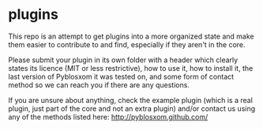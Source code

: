 plugins
=======

This repo is an attempt to get plugins into a more organized state and make them easier to 
contribute to and find, especially if they aren't in the core.

Please submit your plugin in its own folder with a header which clearly states its licence 
(MIT or less restrictive), how to use it, how to install it, the last version of Pyblosxom 
it was tested on, and some form of contact method so we can reach you if there are any questions.

If you are unsure about anything, check the example plugin (which is a real plugin, just part 
of the core and not an extra plugin) and/or contact us using any of the methods listed 
here: http://pyblosxom.github.com/
